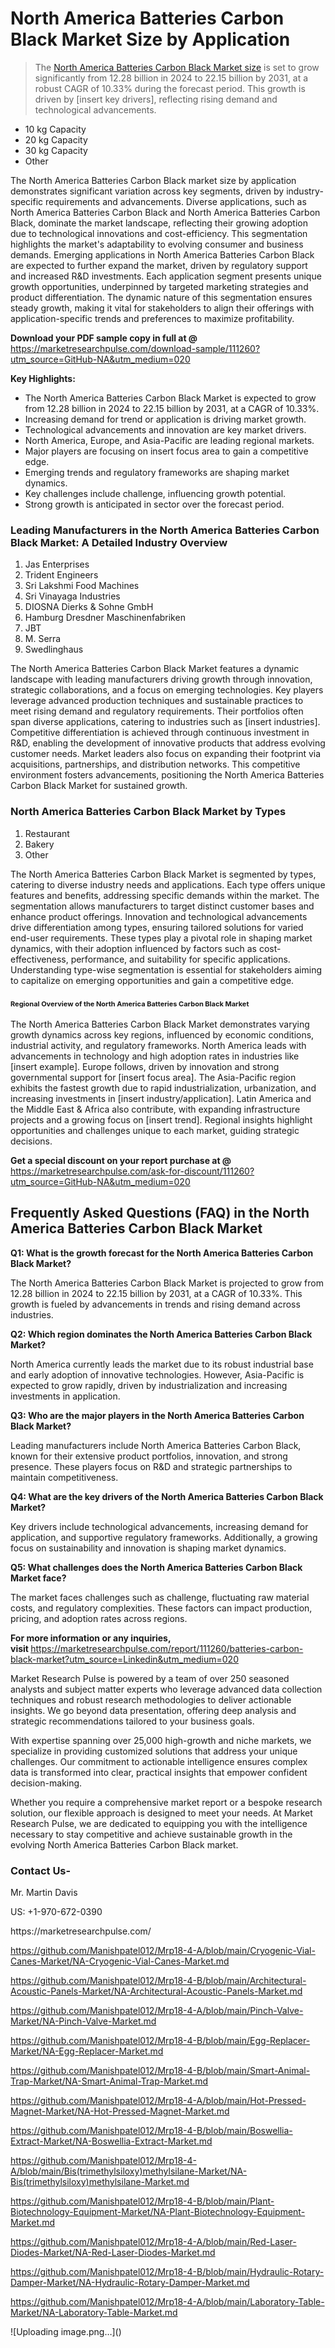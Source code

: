 <h1>North America Batteries Carbon Black Market&nbsp;Size by Application</h1><blockquote><p>The <a href="https://marketresearchpulse.com/download-sample/111260?utm_source=GitHub-NA&amp;utm_medium=020">North America Batteries Carbon Black Market size</a> is set to grow significantly from 12.28 billion in 2024 to 22.15 billion by 2031, at a robust CAGR of 10.33% during the forecast period. This growth is driven by [insert key drivers], reflecting rising demand and technological advancements.</p></blockquote><ul><li>10 kg Capacity<li> 20 kg Capacity<li> 30 kg Capacity<li> Other</li></ul><p>The North America Batteries Carbon Black market size by application demonstrates significant variation across key segments, driven by industry-specific requirements and advancements. Diverse applications, such as North America Batteries Carbon Black and North America Batteries Carbon Black, dominate the market landscape, reflecting their growing adoption due to technological innovations and cost-efficiency. This segmentation highlights the market's adaptability to evolving consumer and business demands. Emerging applications in North America Batteries Carbon Black are expected to further expand the market, driven by regulatory support and increased R&D investments. Each application segment presents unique growth opportunities, underpinned by targeted marketing strategies and product differentiation. The dynamic nature of this segmentation ensures steady growth, making it vital for stakeholders to align their offerings with application-specific trends and preferences to maximize profitability.</p><p><strong>Download your PDF sample copy in full at @ </strong><a href="https://marketresearchpulse.com/download-sample/111260?utm_source=GitHub-NA&amp;utm_medium=020">https://marketresearchpulse.com/download-sample/111260?utm_source=GitHub-NA&amp;utm_medium=020</a></p><p><strong>Key Highlights: </strong></p><ul><li>The North America Batteries Carbon Black Market is expected to grow from 12.28 billion in 2024 to 22.15 billion by 2031, at a CAGR of 10.33%.</li><li>Increasing demand for trend or application is driving market growth.</li><li>Technological advancements and innovation are key market drivers.</li><li>North America, Europe, and Asia-Pacific are leading regional markets.</li><li>Major players are focusing on insert focus area to gain a competitive edge.</li><li>Emerging trends and regulatory frameworks are shaping market dynamics.</li><li>Key challenges include challenge, influencing growth potential.</li><li>Strong growth is anticipated in sector over the forecast period.</li></ul><h3>Leading Manufacturers in the North America Batteries Carbon Black Market: A Detailed Industry Overview</h3><ol><li>Jas Enterprises</li><li>Trident Engineers</li><li>Sri Lakshmi Food Machines</li><li>Sri Vinayaga Industries</li><li>DIOSNA Dierks & Sohne GmbH</li><li>Hamburg Dresdner Maschinenfabriken</li><li>JBT</li><li>M. Serra</li><li>Swedlinghaus</li></ol><div class="flex max-w-full flex-col flex-grow"><div class="min-h-8 text-message flex w-full flex-col items-end gap-2 whitespace-normal break-words [.text-message+&amp;]:mt-5" dir="auto" data-message-author-role="assistant" data-message-id="fd8432e4-4910-450d-b182-61b7bfb0a01f" data-message-model-slug="gpt-4o"><div class="flex w-full flex-col gap-1 empty:hidden first:pt-[3px]"><div class="markdown prose w-full break-words dark:prose-invert light"><p>The North America Batteries Carbon Black Market features a dynamic landscape with leading manufacturers driving growth through innovation, strategic collaborations, and a focus on emerging technologies. Key players leverage advanced production techniques and sustainable practices to meet rising demand and regulatory requirements. Their portfolios often span diverse applications, catering to industries such as [insert industries]. Competitive differentiation is achieved through continuous investment in R&amp;D, enabling the development of innovative products that address evolving customer needs. Market leaders also focus on expanding their footprint via acquisitions, partnerships, and distribution networks. This competitive environment fosters advancements, positioning the North America Batteries Carbon Black Market for sustained growth.</p></div></div></div></div><h3>North America Batteries Carbon Black Market by Types</h3><ol><li>Restaurant<li> Bakery<li> Other</li></ol><div class="flex max-w-full flex-col flex-grow"><div class="min-h-8 text-message flex w-full flex-col items-end gap-2 whitespace-normal break-words [.text-message+&amp;]:mt-5" dir="auto" data-message-author-role="assistant" data-message-id="084470be-0bb7-4664-bddf-5156b4f41249" data-message-model-slug="gpt-4o-mini"><div class="flex w-full flex-col gap-1 empty:hidden first:pt-[3px]"><div class="markdown prose w-full break-words dark:prose-invert light"><p>The North America Batteries Carbon Black Market is segmented by types, catering to diverse industry needs and applications. Each type offers unique features and benefits, addressing specific demands within the market. The segmentation allows manufacturers to target distinct customer bases and enhance product offerings. Innovation and technological advancements drive differentiation among types, ensuring tailored solutions for varied end-user requirements. These types play a pivotal role in shaping market dynamics, with their adoption influenced by factors such as cost-effectiveness, performance, and suitability for specific applications. Understanding type-wise segmentation is essential for stakeholders aiming to capitalize on emerging opportunities and gain a competitive edge.</p></div></div></div></div><h3><span style="font-size: 11px;">Regional Overview of the North America Batteries Carbon Black Market</span></h3><div class="flex max-w-full flex-col flex-grow"><div class="min-h-8 text-message flex w-full flex-col items-end gap-2 whitespace-normal break-words [.text-message+&amp;]:mt-5" dir="auto" data-message-author-role="assistant" data-message-id="e9038762-ce64-4e30-91c9-9bd413514231" data-message-model-slug="gpt-4o-mini"><div class="flex w-full flex-col gap-1 empty:hidden first:pt-[3px]"><div class="markdown prose w-full break-words dark:prose-invert light"><p>The North America Batteries Carbon Black Market demonstrates varying growth dynamics across key regions, influenced by economic conditions, industrial activity, and regulatory frameworks. North America leads with advancements in technology and high adoption rates in industries like [insert example]. Europe follows, driven by innovation and strong governmental support for [insert focus area]. The Asia-Pacific region exhibits the fastest growth due to rapid industrialization, urbanization, and increasing investments in [insert industry/application]. Latin America and the Middle East &amp; Africa also contribute, with expanding infrastructure projects and a growing focus on [insert trend]. Regional insights highlight opportunities and challenges unique to each market, guiding strategic decisions.</p></div></div></div></div><p><strong>Get a special discount on your report purchase at @ </strong><a href="https://marketresearchpulse.com/ask-for-discount/111260?utm_source=GitHub-NA&amp;utm_medium=020">https://marketresearchpulse.com/ask-for-discount/111260?utm_source=GitHub-NA&amp;utm_medium=020</a></p><h2>Frequently Asked Questions (FAQ) in the North America Batteries Carbon Black Market</h2><p><strong>Q1: What is the growth forecast for the North America Batteries Carbon Black Market?</strong></p><p>The North America Batteries Carbon Black Market is projected to grow from 12.28 billion in 2024 to 22.15 billion by 2031, at a CAGR of 10.33%. This growth is fueled by advancements in trends and rising demand across industries.</p><p><strong>Q2: Which region dominates the North America Batteries Carbon Black Market?</strong></p><p>North America currently leads the market due to its robust industrial base and early adoption of innovative technologies. However, Asia-Pacific is expected to grow rapidly, driven by industrialization and increasing investments in application.</p><p><strong>Q3: Who are the major players in the North America Batteries Carbon Black Market?</strong></p><p>Leading manufacturers include North America Batteries Carbon Black, known for their extensive product portfolios, innovation, and strong presence. These players focus on R&amp;D and strategic partnerships to maintain competitiveness.</p><p><strong>Q4: What are the key drivers of the North America Batteries Carbon Black Market?</strong></p><p>Key drivers include technological advancements, increasing demand for application, and supportive regulatory frameworks. Additionally, a growing focus on sustainability and innovation is shaping market dynamics.</p><p><strong>Q5: What challenges does the North America Batteries Carbon Black Market face?</strong></p><p>The market faces challenges such as challenge, fluctuating raw material costs, and regulatory complexities. These factors can impact production, pricing, and adoption rates across regions.</p><p><strong>For more information or any inquiries, visit&nbsp;</strong><a href="https://marketresearchpulse.com/report/111260/batteries-carbon-black-market?utm_source=Linkedin&utm_medium=020">https://marketresearchpulse.com/report/111260/batteries-carbon-black-market?utm_source=Linkedin&utm_medium=020</a></p><p>Market Research Pulse is powered by a team of over 250 seasoned analysts and subject matter experts who leverage advanced data collection techniques and robust research methodologies to deliver actionable insights. We go beyond data presentation, offering deep analysis and strategic recommendations tailored to your business goals.</p><p>With expertise spanning over 25,000 high-growth and niche markets, we specialize in providing customized solutions that address your unique challenges. Our commitment to actionable intelligence ensures complex data is transformed into clear, practical insights that empower confident decision-making.</p><p>Whether you require a comprehensive market report or a bespoke research solution, our flexible approach is designed to meet your needs. At Market Research Pulse, we are dedicated to equipping you with the intelligence necessary to stay competitive and achieve sustainable growth in the evolving North America Batteries Carbon Black market.</p><h3><strong>Contact Us-</strong></h3><p>Mr. Martin Davis</p><p>US: +1-970-672-0390</p><p>https://marketresearchpulse.com/</p><p><a href="https://github.com/Manishpatel012/Mrp18-4-A/blob/main/Cryogenic-Vial-Canes-Market/NA-Cryogenic-Vial-Canes-Market.md">https://github.com/Manishpatel012/Mrp18-4-A/blob/main/Cryogenic-Vial-Canes-Market/NA-Cryogenic-Vial-Canes-Market.md</a></p><p><a href="https://github.com/Manishpatel012/Mrp18-4-B/blob/main/Architectural-Acoustic-Panels-Market/NA-Architectural-Acoustic-Panels-Market.md">https://github.com/Manishpatel012/Mrp18-4-B/blob/main/Architectural-Acoustic-Panels-Market/NA-Architectural-Acoustic-Panels-Market.md</a></p><p><a href="https://github.com/Manishpatel012/Mrp18-4-A/blob/main/Pinch-Valve-Market/NA-Pinch-Valve-Market.md">https://github.com/Manishpatel012/Mrp18-4-A/blob/main/Pinch-Valve-Market/NA-Pinch-Valve-Market.md</a></p><p><a href="https://github.com/Manishpatel012/Mrp18-4-B/blob/main/Egg-Replacer-Market/NA-Egg-Replacer-Market.md">https://github.com/Manishpatel012/Mrp18-4-B/blob/main/Egg-Replacer-Market/NA-Egg-Replacer-Market.md</a></p><p><a href="https://github.com/Manishpatel012/Mrp18-4-B/blob/main/Smart-Animal-Trap-Market/NA-Smart-Animal-Trap-Market.md">https://github.com/Manishpatel012/Mrp18-4-B/blob/main/Smart-Animal-Trap-Market/NA-Smart-Animal-Trap-Market.md</a></p><p><a href="https://github.com/Manishpatel012/Mrp18-4-A/blob/main/Hot-Pressed-Magnet-Market/NA-Hot-Pressed-Magnet-Market.md">https://github.com/Manishpatel012/Mrp18-4-A/blob/main/Hot-Pressed-Magnet-Market/NA-Hot-Pressed-Magnet-Market.md</a></p><p><a href="https://github.com/Manishpatel012/Mrp18-4-B/blob/main/Boswellia-Extract-Market/NA-Boswellia-Extract-Market.md">https://github.com/Manishpatel012/Mrp18-4-B/blob/main/Boswellia-Extract-Market/NA-Boswellia-Extract-Market.md</a></p><p><a href="https://github.com/Manishpatel012/Mrp18-4-A/blob/main/Bis(trimethylsiloxy)methylsilane-Market/NA-Bis(trimethylsiloxy)methylsilane-Market.md">https://github.com/Manishpatel012/Mrp18-4-A/blob/main/Bis(trimethylsiloxy)methylsilane-Market/NA-Bis(trimethylsiloxy)methylsilane-Market.md</a></p><p><a href="https://github.com/Manishpatel012/Mrp18-4-B/blob/main/Plant-Biotechnology-Equipment-Market/NA-Plant-Biotechnology-Equipment-Market.md">https://github.com/Manishpatel012/Mrp18-4-B/blob/main/Plant-Biotechnology-Equipment-Market/NA-Plant-Biotechnology-Equipment-Market.md</a></p><p><a href="https://github.com/Manishpatel012/Mrp18-4-A/blob/main/Red-Laser-Diodes-Market/NA-Red-Laser-Diodes-Market.md">https://github.com/Manishpatel012/Mrp18-4-A/blob/main/Red-Laser-Diodes-Market/NA-Red-Laser-Diodes-Market.md</a></p><p><a href="https://github.com/Manishpatel012/Mrp18-4-B/blob/main/Hydraulic-Rotary-Damper-Market/NA-Hydraulic-Rotary-Damper-Market.md">https://github.com/Manishpatel012/Mrp18-4-B/blob/main/Hydraulic-Rotary-Damper-Market/NA-Hydraulic-Rotary-Damper-Market.md</a></p><p><a href="https://github.com/Manishpatel012/Mrp18-4-A/blob/main/Laboratory-Table-Market/NA-Laboratory-Table-Market.md">https://github.com/Manishpatel012/Mrp18-4-A/blob/main/Laboratory-Table-Market/NA-Laboratory-Table-Market.md</a></p>
![Uploading image.png…]()
